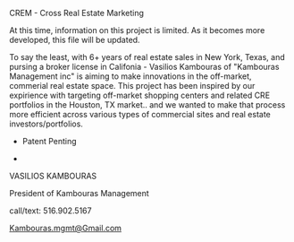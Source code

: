 CREM - Cross Real Estate Marketing

At this time, information on this project is limited. 
As it becomes more developed, this file will be updated.

To say the least, with 6+ years of real estate sales in New York, Texas, and pursing a broker license in Califonia - Vasilios Kambouras 
of "Kambouras Management inc" is aiming to make innovations in the off-market, commerial real estate space. This project has been inspired 
by our expirience with targeting off-market shopping centers and related CRE portfolios in the Houston, TX market.. and we wanted to make 
that process more efficient across various types of commercial sites and real estate investors/portfolios.

* Patent Penting 

-
VASILIOS KAMBOURAS 

President of Kambouras Management 

call/text: 516.902.5167 

Kambouras.mgmt@Gmail.com
